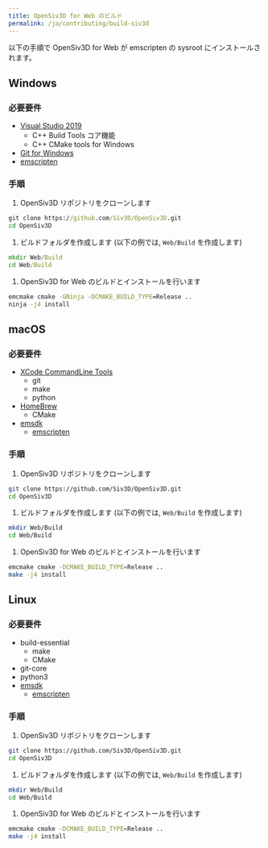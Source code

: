 ```yaml
---
title: OpenSiv3D for Web のビルド
permalink: /ja/contributing/build-siv3d
---
```


以下の手順で OpenSiv3D for Web が emscripten の sysroot にインストールされます。

## Windows

### 必要要件

- [Visual Studio 2019](https://visualstudio.microsoft.com/downloads/)
  - C++ Build Tools コア機能
  - C++ CMake tools for Windows
- [Git for Windows](https://gitforwindows.org)
- [emscripten](https://siv3d.kamenokosoft.com/building/get-emscripten)

### 手順

1. OpenSiv3D リポジトリをクローンします
  
  ```cmd
  git clone https://github.com/Siv3D/OpenSiv3D.git
  cd OpenSiv3D
  ```

1. ビルドフォルダを作成します (以下の例では, `Web/Build` を作成します)
  
  ```cmd
  mkdir Web/Build
  cd Web/Build
  ```
  
1. OpenSiv3D for Web のビルドとインストールを行います
  
  ```cmd
  emcmake cmake -GNinja -DCMAKE_BUILD_TYPE=Release ..
  ninja -j4 install
  ```

## macOS

### 必要要件

- [XCode CommandLine Tools](https://apps.apple.com/jp/app/xcode/id497799835)
  - git
  - make
  - python
- [HomeBrew](https://brew.sh/index)
  - CMake
- [emsdk](https://github.com/emscripten-core/emsdk)
  - [emscripten](https://github.com/emscripten-core/emscripten)

### 手順

1. OpenSiv3D リポジトリをクローンします
  
  ```sh
  git clone https://github.com/Siv3D/OpenSiv3D.git
  cd OpenSiv3D
  ```
  
1. ビルドフォルダを作成します (以下の例では, `Web/Build` を作成します)
  
  ```sh
  mkdir Web/Build
  cd Web/Build
  ```
  
1. OpenSiv3D for Web のビルドとインストールを行います
  
  ```sh
  emcmake cmake -DCMAKE_BUILD_TYPE=Release ..
  make -j4 install
  ```

## Linux

### 必要要件

- build-essential
  - make
  - CMake
- git-core
- python3
- [emsdk](https://github.com/emscripten-core/emsdk)
  - [emscripten](https://github.com/emscripten-core/emscripten)

### 手順

1. OpenSiv3D リポジトリをクローンします
  
  ```sh
  git clone https://github.com/Siv3D/OpenSiv3D.git
  cd OpenSiv3D
  ```
  
1. ビルドフォルダを作成します (以下の例では, `Web/Build` を作成します)
  
  ```sh
  mkdir Web/Build
  cd Web/Build
  ```
  
1. OpenSiv3D for Web のビルドとインストールを行います

  ```sh
  emcmake cmake -DCMAKE_BUILD_TYPE=Release ..
  make -j4 install
  ```
